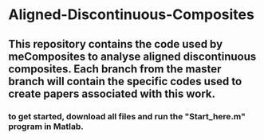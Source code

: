 # Aligned-Discontinuous-Composites

## This repository contains the code used by meComposites to analyse aligned discontinuous composites. Each branch from the master branch will contain the specific codes used to create papers associated with this work.

### to get started, download all files and run the "Start_here.m" program in Matlab.
